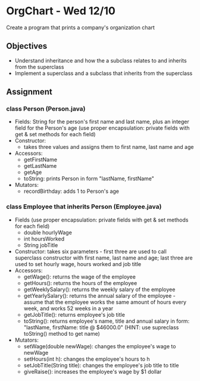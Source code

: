 OrgChart - Wed 12/10
==============

Create a program that prints a company's organization chart

## Objectives
- Understand inheritance and how the a subclass relates to and inherits from the superclass
- Implement a superclass and a subclass that inherits from the superclass

## Assignment

### class Person (Person.java)
- Fields: String for the person's first name and last name, plus an integer field for the Person's age (use proper encapsulation: private fields with get & set methods for each field)
- Constructor:
  - takes three values and assigns them to first name, last name and age
- Accessors:
  - getFirstName
  - getLastName
  - getAge
  - toString: prints Person in form "lastName, firstName"
- Mutators:
  - recordBirthday: adds 1 to Person's age
  
### class Employee that inherits Person (Employee.java)
- Fields (use proper encapsulation: private fields with get & set methods for each field)
  - double hourlyWage
  - int hoursWorked
  - String jobTitle
- Constructor: takes six parameters - first three are used to call superclass constructor with first name, last name and age; last three are used to set hourly wage, hours worked and job title
- Accessors:
  - getWage(): returns the wage of the employee
  - getHours(): returns the hours of the employee
  - getWeeklySalary(): returns the weekly salary of the employee
  - getYearlySalary(): returns the annual salary of the employee - assume that the employee works the same amount of hours every week, and works 52 weeks in a year
  - getJobTitle(): returns employee's job title
  - toString(): returns employee's name, title and annual salary in form: "lastName, firstName: title @ $46000.0" (HINT: use supreclass toString() method to get name)
- Mutators:
  - setWage(double newWage): changes the employee's wage to newWage
  - setHours(int h): changes the employee's hours to h
  - setJobTitle(String title): changes the employee's job title to title
  - giveRaise(): increases the employee's wage by $1 dollar
